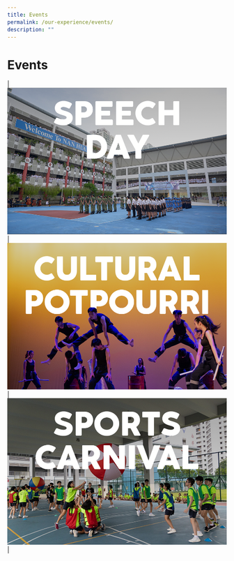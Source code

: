 ```yaml
---
title: Events
permalink: /our-experience/events/
description: ""
---
```

# Events


|![](/images/Events%20Page/speechday2023_945x630.png) | ![](/images/Events%20Page/culturalpotpourri2023_945x630.png) | ![](/images/Events%20Page/sportscarnival2023_945x630.png)|